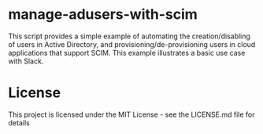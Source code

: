 # manage-adusers-with-scim
This script provides a simple example of automating the creation/disabling of users in Active Directory, and provisioning/de-provisioning users in cloud applications that support SCIM.  This example illustrates a basic use case with Slack.

# License
This project is licensed under the MIT License - see the LICENSE.md file for details
